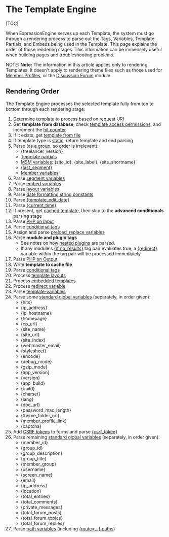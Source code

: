 <!--
    This source file is part of the open source project
    ExpressionEngine User Guide (https://github.com/ExpressionEngine/ExpressionEngine-User-Guide)

    @link      https://expressionengine.com/
    @copyright Copyright (c) 2003-2019, EllisLab Corp. (https://ellislab.com)
    @license   https://expressionengine.com/license Licensed under Apache License, Version 2.0
-->

# The Template Engine

[TOC]

When ExpressionEngine serves up each Template, the system must go through a rendering process to parse out the Tags, Variables, Template Partials, and Embeds being used in the Template. This page explains the order of those rendering stages. This information can be immensely useful when building pages and troubleshooting problems.

NOTE: **Note:** The information in this article applies only to rendering Templates. It doesn't apply to rendering theme files such as those used for [Member Profiles](control-panel/template-manager.md#member-profile-templates), or the [Discussion Forum](add-ons/forum/themes.md) module.

## Rendering Order

The Template Engine processes the selected template fully from top to bottom through each rendering stage.

1. Determine template to process based on request [URI](general/url-structure.md)
2. Get **template from database**, check [template access permissions](control-panel/template-manager.md#edit-template), and increment the [hit counter](templates/hit-counter.md)
3. If it exists, get [template from file](general/system-configuration-overrides.md#save_tmpl_files)
4. If template type is [static](control-panel/template-manager.md#create-template), return template and end parsing
5. Parse (as a group, so order is irrelevant):
   - {freelancer_version}
   - [Template partials](templates/partials.md)
   - [MSM variables](msm/code.md#variables): {site_id}, {site_label}, {site_shortname}
   - [{last_segment}](templates/globals/url-segments.md#last-segment)
   - [Member variables](templates/globals/single-variables.md#member-variables)
6. Parse [segment variables](templates/globals/url-segments.md)
7. Parse [embed variables](templates/embedding.md#embedding-variables)
8. Parse [layout variables](templates/layouts.md#layout-variables)
9. Parse [date formatting string constants](templates/date-variable-formatting.md#date-formatting-constants)
10. Parse [{template_edit_date}](templates/globals/single-variables.md#template_edit_date)
11. Parse [{current_time}](templates/globals/single-variables.md#current_time)
12. If present, get [cached template](optimization/caching.md#template-caching), then skip to the **advanced conditionals** parsing stage
13. Parse [PHP on Input](templates/php.md#php-parsing-stage)
14. Parse [conditional tags](templates/conditionals.md)
15. Assign and parse [preload_replace variables](templates/globals/preload-replacement.md)
16. Parse **module and plugin tags**
    - See notes on how [nested plugins](templates/plugins.md#nested-plugins) are parsed.
    - If any module's [{if no_results}](channels/entries.md#if-no_results) tag pair evaluates true, a [{redirect}](templates/globals/single-variables.md#redirect) variable within the tag pair will be processed immediately.
17. Parse [PHP on Output](templates/php.md)
18. Write **template to cache file**
19. Parse [conditional tags](templates/conditionals.md)
20. Process [template layouts](templates/layouts.md)
21. Process [embedded templates](templates/embedding.md)
22. Process [redirect variable](templates/globals/single-variables.md#redirect)
23. Parse [template-variables](templates/variable.md)
24. Parse some [standard global variables](templates/globals/single-variables.md) (separately, in order given):
    - {hits}
    - {ip_address}
    - {ip_hostname}
    - {homepage}
    - {cp_url}
    - {site_name}
    - {site_url}
    - {site_index}
    - {webmaster_email}
    - {stylesheet}
    - {encode}
    - {debug_mode}
    - {gzip_mode}
    - {app_version}
    - {version}
    - {app_build}
    - {build}
    - {charset}
    - {lang}
    - {doc_url}
    - {password_max_length}
    - {theme_folder_url}
    - {member_profile_link}
    - {captcha}
25. Add [CSRF tokens](development/guidelines/security.md#cross-site-request-forgery) to forms and parse [{csrf_token}](templates/globals/single-variables.md#csrf_token)
26. Parse remaining [standard global variables](templates/globals/single-variables.md) (separately, in order given):
    - {member_id}
    - {group_id}
    - {group_description}
    - {group_title}
    - {member_group}
    - {username}
    - {screen_name}
    - {email}
    - {ip_address}
    - {location}
    - {total_entries}
    - {total_comments}
    - {private_messages}
    - {total_forum_posts}
    - {total_forum_topics}
    - {total_forum_replies}
27. Parse [path variables](templates/globals/path.md) (including [{route=...} paths](templates/routes.md))
